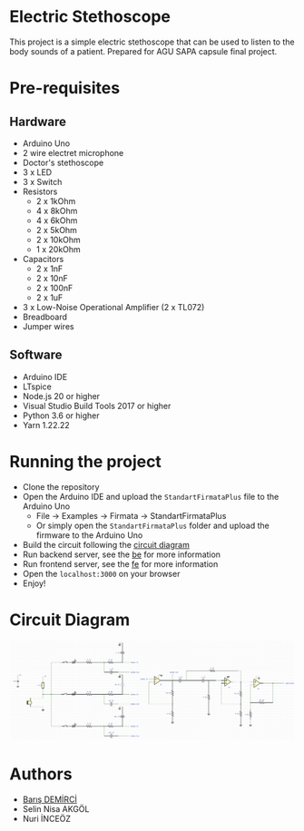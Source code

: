 # Electric Stethoscope

This project is a simple electric stethoscope that can be used to listen to the body sounds of a patient. Prepared for AGU SAPA capsule final project.

# Pre-requisites

## Hardware
- Arduino Uno
- 2 wire electret microphone
- Doctor's stethoscope
- 3 x LED 
- 3 x Switch
- Resistors
    - 2 x 1kOhm
    - 4 x 8kOhm
    - 4 x 6kOhm
    - 2 x 5kOhm
    - 2 x 10kOhm
    - 1 x 20kOhm
- Capacitors
    - 2 x 1nF
    - 2 x 10nF
    - 2 x 100nF
    - 2 x 1uF
- 3 x Low-Noise Operational Amplifier (2 x TL072)
- Breadboard
- Jumper wires

## Software
- Arduino IDE
- LTspice
- Node.js 20 or higher
- Visual Studio Build Tools 2017 or higher
- Python 3.6 or higher
- Yarn 1.22.22

# Running the project
- Clone the repository
- Open the Arduino IDE and upload the `StandartFirmataPlus` file to the Arduino Uno
    - File -> Examples -> Firmata -> StandartFirmataPlus
    - Or simply open the `StandartFirmataPlus` folder and upload the firmware to the Arduino Uno
- Build the circuit following the [circuit diagram](https://crcit.net/c/c403772aff41427b846746d022f3cfba)
- Run backend server, see the [be](be/README.md) for more information
- Run frontend server, see the [fe](fe/README.md) for more information
- Open the `localhost:3000` on your browser
- Enjoy!

# Circuit Diagram
![Circuit Diagram](circuit_diagram.png)

# Authors
- [Barış DEMİRCİ](hi@338.rocks)
- Selin Nisa AKGÖL
- Nuri İNCEÖZ
